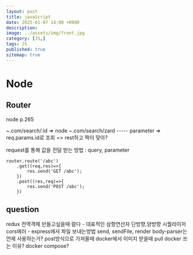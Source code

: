 ```yaml
---
layout: post
title: javaScript
date: 2025-01-07 14:00 +0900
description: 
image: ../assets/img/front.jpg
category: [JS,]
tags: JS
published: true
sitemap: true
---
```


# Node

## Router
node p.265

~.com/search/:id => node
~.com/search/zard
            ----- parameter
=> req.params.id로 조회 => rest하고 짝이 맞아?

request를 통해 값을 전달 받는 방법 : query, parameter

````javsscript
router.route('/abc')
    .get((req,res)=>{
        res.send('GET /abc');
    })
    .post((res,req)=>{
        res.send('POST /abc');
    })
````

## question

redux 전역객체 만들고싶을때
람다 - 대표적인 삼항연산자
단방향,양방향
시퀄라이저
cors에러 - 
express에서 파일 보내는방법 send, sendFile, render
body-parser는 언제 사용하는가? post방식으로 가져올때
docker에서 이미지 받을때 pull
docker 쓰는 이유? 
docker compose?
